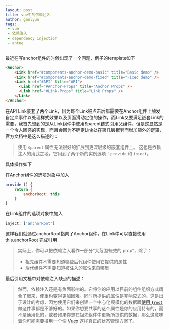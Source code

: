 ```yaml
---
layout: post
title: vue中的依赖注入
author: ganlyun
tags:
 - vue
 - 依赖注入
 - dependency injection
 - antue
---
```

最近在写anchor组件的时候出现了一个问题，例子的template如下

```html
<Anchor>
    <Link href="#components-anchor-demo-basic" title="Basic demo" />
    <Link href="#components-anchor-demo-fixed" title="Fixed demo" />
    <Link href="#API" title="API">
      <Link href="#Anchor-Props" title="Anchor Props" />
      <Link href="#Link-Props" title="Link Props" />
    </Link>
</Anchor>
```
在API Link嵌套了两个Link，因为每个Link被点击后都需要在Anchor组件上触发自定义事件以处理样式效果以及页面滑动定位的操作，而Link又要满足嵌套Link的需要，我首先想到的是从Link组件中使用$parent链式引用父组件，但是这显然是一个令人困惑的实现，而且会因为不确定Link处在第几层嵌套而增加额外的逻辑，官方文档中是这么描述的：

> 使用 `$parent` 属性无法很好的扩展到更深层级的嵌套组件上。 这也是依赖注入的用武之地，它用到了两个新的实例选项：`provide` 和 `inject`。

具体操作如下

在Anchor组件的选项对象中加入

```javascript
provide () {
    return {
        anchorRoot: this
    }
}
```
在Link组件的选项对象中加入

```javascript
inject: ['anchorRoot']
```
这样我们就通过anchorRoot指向了Anchor组件，在Link中可以直接使用 this.anchorRoot 完成引用

> 实际上，你可以把依赖注入看作一部分“大范围有效的 prop”，除了：
> *   祖先组件不需要知道哪些后代组件使用它提供的属性
> *   后代组件不需要知道被注入的属性来自哪里

最后引用文档中对依赖注入缺点的描述：

> 然而，依赖注入还是有负面影响的。它将你的应用以目前的组件组织方式耦合了起来，使重构变得更加困难。同时所提供的属性是非响应式的。这是出于设计的考虑，因为使用它们来创建一个中心化规模化的数据跟[使用 `$root`](https://cn.vuejs.org/v2/guide/components-edge-cases.html#%E8%AE%BF%E9%97%AE%E6%A0%B9%E5%AE%9E%E4%BE%8B)做这件事都是不够好的。如果你想要共享的这个属性是你的应用特有的，而不是通用化的，或者如果你想在祖先组件中更新所提供的数据，那么这意味着你可能需要换用一个像 [Vuex](https://github.com/vuejs/vuex) 这样真正的状态管理方案了。




